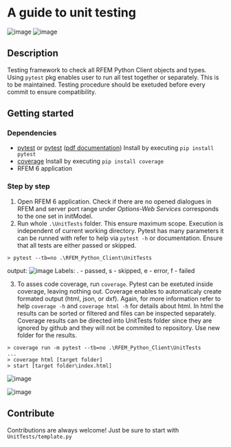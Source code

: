 # A guide to unit testing
![image](https://img.shields.io/badge/framework-pytest-orange) ![image](https://img.shields.io/badge/code%20coverage-coverage-orange)

## Description
Testing framework to check all RFEM Python Client objects and types. Using `pytest` pkg enables user to run all test together or separately. This is to be maintained. Testing procedure should be exetuded before every commit to ensure compatibility.

## Getting started
### Dependencies
* [pytest](https://docs.pytest.org/) or [pytest](https://pypi.org/project/pytest/) ([pdf documentation](https://buildmedia.readthedocs.org/media/pdf/pytest/latest/pytest.pdf)) Install by executing `pip install pytest`
* [coverage](https://docs.python-requests.org/en/master/) Install by executing `pip install coverage`
* RFEM 6 application

### Step by step
1) Open RFEM 6 application. Check if there are no opened dialogues in RFEM and server port range under *Options-Web Services* corresponds to the one set in initModel.
2) Run whole `.\UnitTests` folder. This ensure maximum scope. Execution is independent of current working directory. Pytest has many parameters it can be runned with refer to help via `pytest -h` or documentation. Ensure that all tests are either passed or skipped.
```
> pytest --tb=no .\RFEM_Python_Client\UnitTests
```
output:
![image](https://user-images.githubusercontent.com/37547309/147245670-db248e57-95f6-4f00-9b5b-8a89033dcc2a.png)
Labels: . - passed, s - skipped, e - error, f - failed

3) To asses code coverage, run `coverage`. Pytest can be exetuted inside coverage, leaving nothing out. Coverage enables to automaticaly create formated output (html, json, or dxf). Again, for more information refer to help `coverage -h` and `coverage html -h` for details about html. In html the results can be sorted or filtered and files can be inspected separately. Coverage results can be directed into UnitTests folder since they are ignored by github and they will not be commited to repository. Use new folder for the results.
```
> coverage run -m pytest --tb=no .\RFEM_Python_Client\UnitTests
...
> coverage html [target folder]
> start [target folder\index.html]
```
![image](https://user-images.githubusercontent.com/37547309/147244988-e0124457-dcb0-4d03-a10a-7d73a544d5d8.png)

![image](https://user-images.githubusercontent.com/37547309/147245207-530f75fa-33b3-4cec-9f01-8b81da8b3edd.png)

## Contribute
Contributions are always welcome! Just be sure to start with `UnitTests/template.py`
